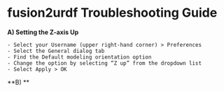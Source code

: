 # fusion2urdf Troubleshooting Guide

**A) Setting the Z-axis Up**

    - Select your Username (upper right-hand corner) > Preferences
    - Select the General dialog tab
    - Find the Default modeling orientation option
    - Change the option by selecting “Z up” from the dropdown list
    - Select Apply > OK

**B) **